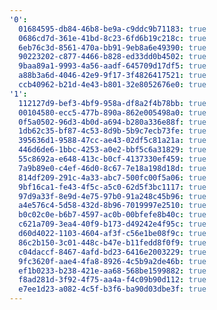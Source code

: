 ```yaml
---
'0':
  01684595-db84-46b8-be9a-c9ddc9b71183: true
  0686cd7d-361e-41bd-8c23-6fd6b19c218c: true
  6eb76c3d-8561-470a-bb91-9eb8a6e49390: true
  90223202-c877-4466-b828-ed33dd0b4502: true
  9baa89a1-9993-4a56-aadf-645709d17df5: true
  a88b3a6d-4046-42e9-9f17-3f4826417521: true
  ccb40962-b21d-4e43-b801-32e8052676e0: true
'1':
  112127d9-bef3-4bf9-958a-df8a2f4b78bb: true
  00104580-ecc5-477b-890a-862e005498a0: true
  0f5a0502-96d3-4b0d-a694-b280a336e88f: true
  1db62c35-bf87-4c53-8d9b-5b9c7ecb73fe: true
  395636d1-9588-47cc-ae43-02df5c81a21a: true
  446d6de6-1bbc-4253-a0e2-bbf5c6a31829: true
  55c8692a-e648-413c-b0cf-4137330ef459: true
  7a9b89e0-c4ef-46d0-8c67-7e18a198d18d: true
  814df209-291c-4a33-abc7-500fc00f5a06: true
  9bf16ca1-fe43-4f5c-a5c0-62d5f3bc1117: true
  97d9a33f-8e9d-4e75-97b0-91a248c45b96: true
  a4e576c4-5d58-432d-8b96-7019997e2510: true
  b0c02c0e-b6b7-4597-ac0b-00bfefe8b40c: true
  c621a709-3ea4-40f9-b173-d49242e4f95c: true
  d60d4022-1103-4604-af3f-c56e1be08f9c: true
  86c2b150-3c01-448c-b47e-b11fedd8f0f9: true
  c04daccf-8467-4afd-bd23-6416e2003229: true
  9fc3620f-aae4-4fa8-8926-4c5b9a2de46b: true
  ef1b0233-b238-421e-aa68-568be1599882: true
  f8ad281d-3f92-4f75-aa4a-f4c09b90d112: true
  e7ee1d23-a082-4c5f-b3f6-ba90d03dbe3f: true
---
```

